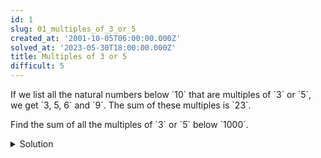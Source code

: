 ```yaml
---
id: 1
slug: 01_multiples_of_3_or_5
created_at: '2001-10-05T06:00:00.000Z'
solved_at: '2023-05-30T18:00:00.000Z'
title: Multiples of 3 or 5
difficult: 5
---
```


<p>If we list all the natural numbers below `10` that are multiples of `3` or `5`, we get `3, 5, 6` and `9`. The sum of these multiples is `23`.</p>
<p>Find the sum of all the multiples of `3` or `5` below `1000`.</p>

<details>
  <summary>Solution</summary>

  <code>

    limit = 1000
    result = 0

    for n in range(limit):
        if( n % 3 == 0 or n % 5 == 0):
            result += n

    print(result)

  </code>
</details>


